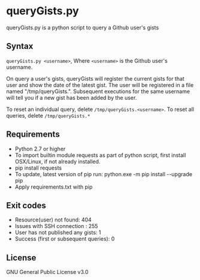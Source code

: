 # queryGists.py
queryGists.py is a python script to query a Github user's gists

## Syntax

`queryGists.py <username>`, Where `<username>` is the Github user's username.

On query a user's gists, queryGists will register the current gists for that user and show the date of the latest gist. 
The user will be registered in a file named "/tmp/queryGists.<username>".
Subsequent executions for the same username will tell you if a new gist has been added by the user. 

To reset an individual query, delete `/tmp/queryGists.<username>`.
To reset all queries, delete `/tmp/queryGists.*`

## Requirements

* Python 2.7 or higher
* To import builtin module requests as part of python script, first install OSX/Linux, if not already installed.
* pip install requests
* To update, latest version of pip run: python.exe -m pip install --upgrade pip
* Apply requirements.txt with pip

## Exit codes

* Resource(user) not found: 404
* Issues with SSH connection : 255
* User has not published any gists: 1
* Success (first or subsequent queries): 0

## License

GNU General Public License v3.0
